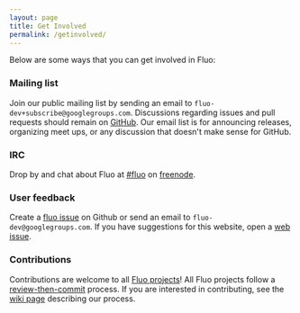 ```yaml
---
layout: page
title: Get Involved
permalink: /getinvolved/
---
```


Below are some ways that you can get involved in Fluo:

### Mailing list

Join our public mailing list by sending an email to ```fluo-dev+subscribe@googlegroups.com```.  Discussions regarding issues and pull requests should remain on [GitHub][1].  Our email list is for announcing releases, organizing meet ups, or any discussion that doesn't make sense for GitHub. 

### IRC

Drop by and chat about Fluo at [#fluo][6] on [freenode][7].  

### User feedback 

Create a [fluo issue][2] on Github or send an email to ```fluo-dev@googlegroups.com```.  If you have suggestions for this website, open a [web issue][8].

### Contributions 

Contributions are welcome to all [Fluo projects][5]! All Fluo projects follow a [review-then-commit][3] process. If you are interested in contributing, see the [wiki page][4] describing our process.

[1]: https://github.com/fluo-io/fluo
[2]: https://github.com/fluo-io/fluo/issues
[3]: http://www.apache.org/foundation/glossary.html#ReviewThenCommit
[4]: https://github.com/fluo-io/fluo/wiki/Contributing
[5]: https://github.com/fluo-io
[6]: irc://chat.freenode.net/fluo
[7]: https://freenode.net/
[8]: https://github.com/fluo-io/fluo-io.github.io/issues
